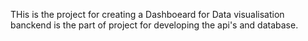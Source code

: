THis is the project for creating a Dashboeard for Data visualisation
banckend is the part of project for developing the api's and database.